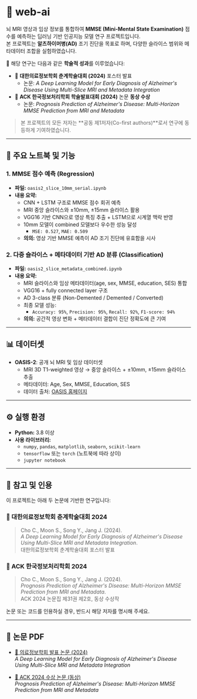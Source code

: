 # 🧠 web-ai

뇌 MRI 영상과 임상 정보를 통합하여 **MMSE (Mini-Mental State Examination)** 점수를 예측하는 딥러닝 기반 인공지능 모델 연구 프로젝트입니다.  
본 프로젝트는 **알츠하이머병(AD)** 조기 진단을 목표로 하며, 다양한 슬라이스 범위와 메타데이터 조합을 실험하였습니다.

📌 해당 연구는 다음과 같은 **학술적 성과**를 이루었습니다:

- 🧾 **대한의료정보학회 춘계학술대회 (2024)** 포스터 발표  
  - 논문: *A Deep Learning Model for Early Diagnosis of Alzheimer's Disease Using Multi-Slice MRI and Metadata Integration*
- 🥉 **ACK 한국정보처리학회 학술발표대회 (2024)** 논문 **동상 수상**  
  - 논문: *Prognosis Prediction of Alzheimer's Disease: Multi-Horizon MMSE Prediction from MRI and Metadata*

> 본 프로젝트의 모든 저자는 **공동 제1저자(Co-first authors)**로서 연구에 동등하게 기여하였습니다.

---

## 📒 주요 노트북 및 기능

### 1. MMSE 점수 예측 (Regression)
- **파일:** `oasis2_slice_10mm_serial.ipynb`
- **내용 요약:**
  - CNN + LSTM 구조로 MMSE 점수 회귀 예측
  - MRI 중앙 슬라이스와 ±10mm, ±15mm 슬라이스 활용
  - VGG16 기반 CNN으로 영상 특징 추출 + LSTM으로 시계열 맥락 반영
  - 10mm 모델이 combined 모델보다 우수한 성능 달성  
    - `MSE: 0.527`, `MAE: 0.509`
  - **의의:** 영상 기반 MMSE 예측이 AD 조기 진단에 유효함을 시사

### 2. 다중 슬라이스 + 메타데이터 기반 AD 분류 (Classification)
- **파일:** `oasis2_slice_metadata_combined.ipynb`
- **내용 요약:**
  - MRI 슬라이스와 임상 메타데이터(age, sex, MMSE, education, SES) 통합
  - VGG16 + fully connected layer 구조
  - AD 3-class 분류 (Non-Demented / Demented / Converted)
  - 최종 모델 성능:
    - `Accuracy: 95%`, `Precision: 95%`, `Recall: 92%`, `F1-score: 94%`
  - **의의:** 공간적 영상 변화 + 메타데이터 결합이 진단 정확도에 큰 기여

---

## 📊 데이터셋

- **OASIS-2**: 공개 뇌 MRI 및 임상 데이터셋  
  - MRI 3D T1-weighted 영상 → 중앙 슬라이스 + ±10mm, ±15mm 슬라이스 추출  
  - 메타데이터: Age, Sex, MMSE, Education, SES  
  - 데이터 출처: [OASIS 홈페이지](https://www.oasis-brains.org/)

---

## ⚙️ 실행 환경

- **Python:** 3.8 이상
- **사용 라이브러리:**
  - `numpy`, `pandas`, `matplotlib`, `seaborn`, `scikit-learn`
  - `tensorflow` 또는 `torch` (노트북에 따라 상이)
  - `jupyter notebook`

---

## 📝 참고 및 인용

이 프로젝트는 아래 두 논문에 기반한 연구입니다:

### 📌 대한의료정보학회 춘계학술대회 2024
> Cho C., Moon S., Song Y., Jang J. (2024).  
> *A Deep Learning Model for Early Diagnosis of Alzheimer's Disease Using Multi-Slice MRI and Metadata Integration*.  
> 대한의료정보학회 춘계학술대회 포스터 발표

### 📌 ACK 한국정보처리학회 2024
> Cho C., Moon S., Song Y., Jang J. (2024).  
> *Prognosis Prediction of Alzheimer's Disease: Multi-Horizon MMSE Prediction from MRI and Metadata*.  
> ACK 2024 논문집 제31권 제2호, 동상 수상작

논문 또는 코드를 인용하실 경우, 반드시 해당 저자를 명시해 주세요.

---

## 📎 논문 PDF

- [📄 의료정보학회 발표 논문 (2024)](https://drive.google.com/file/d/1dbiCpb2bz-N80J7KH8Wulh0q4p1TyCka/view?usp=drive_link)  
  *A Deep Learning Model for Early Diagnosis of Alzheimer's Disease Using Multi-Slice MRI and Metadata Integration*

- [🥉 ACK 2024 수상 논문 (동상)](https://drive.google.com/file/d/1TAbvF0PwFMSDRorrUg6_eCjNLEYiTP4O/view?usp=drive_link)  
  *Prognosis Prediction of Alzheimer's Disease: Multi-Horizon MMSE Prediction from MRI and Metadata*

